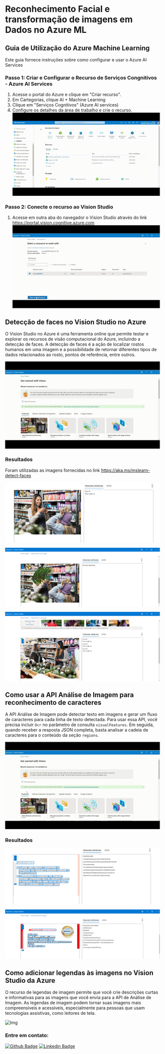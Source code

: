 # Reconhecimento Facial e transformação de imagens em Dados no Azure ML


## Guia de Utilização do Azure Machine Learning

Este guia fornece instruções sobre como configurar e usar o Azure AI Services

### Passo 1: Criar e Configurar o Recurso de Serviços Congnitivos - Azure AI Services
1. Acesse o portal do Azure e clique em "Criar recurso".
2. Em Cartegorias, clique AI + Machine Learning 
3. Clique em "Serviços Cognitivos" (Azure AI services)
4. Configure os detalhes da área de trabalho e crie o recurso.
![Img](./img/Criar-recursos-Azure-AI-Services.gif)


### Passo 2: Conecte o recurso ao Vision Studio
1. Acesse em outra aba do navegador o Vision Studio através do link https://portal.vision.cognitive.azure.com
![Img](./img/Conecte-o-recurso-ao-Vision-Studio.gif)


## Detecção de faces no Vision Studio no Azure

O Vision Studio no Azure é uma ferramenta online que permite testar e explorar os recursos de visão computacional do Azure, incluindo a detecção de faces. A detecção de faces é a ação de localizar rostos humanos em uma imagem e a possibilidade de retornar diferentes tipos de dados relacionados ao rosto, pontos de referência, entre outros.

![Img](./img/detect%20faces_.gif)


### Resultados
Foram utilizadas as imagens fornecidas no link https://aka.ms/mslearn-detect-faces

![Img](./output/output1.png)

![Img](./output/output2.png)

![Img](./output/output3.png)


## Como usar a API Análise de Imagem para reconhecimento de caracteres

A API Análise de Imagem pode detectar texto em imagens e gerar um fluxo de caracteres para cada linha de texto detectada. Para usar essa API, você precisa incluir `Ocr` no parâmetro de consulta `visualFeatures`. Em seguida, quando receber a resposta JSON completa, basta analisar a cadeia de caracteres para o conteúdo da seção `regions`.

![Img](./img/OCR.gif)

### Resultados
![Img](./output/ocr%20output4.png)

![Img](./output/ocr%20output5.png)

## Como adicionar legendas às imagens no Vision Studio da Azure

O recurso de legendas de imagem permite que você crie descrições curtas e informativas para as imagens que você envia para a API de Análise de Imagem. As legendas de imagem podem tornar suas imagens mais compreensíveis e acessíveis, especialmente para pessoas que usam tecnologias assistivas, como leitores de tela.

![Img](./img/add-captions-to-image.gif)

### Entre em contato:
[![Github Badge](http://img.shields.io/badge/-Github-black?style=flat-square&logo=github&link=https://github.com/David8Fernando/)](https://github.com/David8Fernando/) [![Linkedin Badge](https://img.shields.io/badge/-LinkedIn-blue?style=flat-square&logo=Linkedin&logoColor=white&link=https://www.linkedin.com/in/davidfernandopereira/)](https://www.linkedin.com/in/davidfernandopereira)
